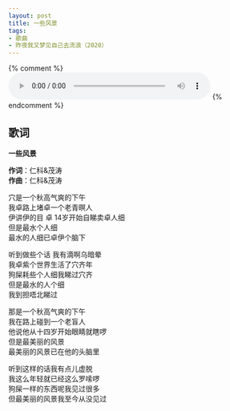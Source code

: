 ```yaml
---
layout: post
title: 一些风景
tags:
- 歌曲
- 昨夜我又梦见自己去流浪（2020）
---
```

{% comment %}
<audio controls style="width:80%;" loop  src="https://onedrive.gimhoy.com/1drv/aHR0cHM6Ly8xZHJ2Lm1zL3UvcyFBbXVjeFU4NF9vc3NraTVEbWhZaGx3N2VzWTdVP2U9dm00b3B1.mp3">
您的浏览器不支持 audio 标签。
</audio>
{% endcomment %}
## 歌词

**一些风景**

**作词**：仁科&茂涛  
**作曲**：仁科&茂涛  

穴是一个秋高气爽的下午  
我卓路上堵卓一个老青暝人  
伊讲伊的目 卓 14岁开始自睇卖卓人细  
但是最水个人细  
最水的人细已卓伊个脑下

听到做些个话 我有滴啊乌暗晕  
我卓紫个世界生活了穴齐年  
狗屎耗些个人细我睇过穴齐  
但是最水的人个细  
我到担唔北睇过

那是一个秋高气爽的下午  
我在路上碰到一个老盲人  
他说他从十四岁开始眼睛就瞎啰  
但是最美丽的风景  
最美丽的风景已在他的头脑里

听到这样的话我有点儿虚脱  
我这么年轻就已经这么罗嗦啰  
狗屎一样的东西呢我见过很多  
但最美丽的风景我至今从没见过